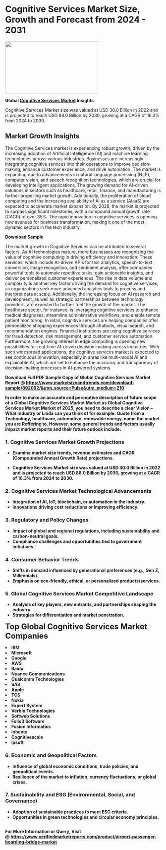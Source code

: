 <H1>Cognitive Services Market Size, Growth and Forecast from 2024 - 2031</H1><img class="aligncenter size-medium wp-image-584254" src="https://thirdeyenews.in/wp-content/uploads/2024/09/Global-Market-Research-300x168.jpeg" alt="" width="300" height="168" /><p><strong>Global&nbsp;<a href="https://www.marketsizeandtrends.com/download-sample/892092/&amp;utm_source=Pulse&amp;utm_medium=210">Cognitive Services Market</a> Insights</strong></p><p>Cognitive Services Market size was valued at USD 30.0 Billion in 2022 and is projected to reach USD 88.0 Billion by 2030, growing at a CAGR of 16.3% from 2024 to 2030.</p><p><h2>Market Growth Insights</h2> <p>The Cognitive Services market is experiencing robust growth, driven by the increasing adoption of Artificial Intelligence (AI) and machine learning technologies across various industries. Businesses are increasingly integrating cognitive services into their operations to improve decision-making, enhance customer experience, and drive automation. The market is expanding due to advancements in natural language processing (NLP), computer vision, and speech recognition technologies, which are crucial for developing intelligent applications. The growing demand for AI-driven solutions in sectors such as healthcare, retail, finance, and manufacturing is further propelling market growth. Additionally, the proliferation of cloud computing and the increasing availability of AI as a service (AIaaS) are expected to accelerate market expansion. By 2028, the market is projected to surpass significant milestones, with a compound annual growth rate (CAGR) of over 35%. The rapid innovation in cognitive services is opening new avenues for business transformation, making it one of the most dynamic sectors in the tech industry.</p> <p><strong>Download Sample</strong></p> <p>The market growth in Cognitive Services can be attributed to several factors. As AI technologies mature, more businesses are recognizing the value of cognitive computing in driving efficiency and innovation. These services, which include AI-driven APIs for text analytics, speech-to-text conversion, image recognition, and sentiment analysis, offer companies powerful tools to automate repetitive tasks, gain actionable insights, and deliver personalized customer experiences. The rise in data volume and complexity is another key factor driving the demand for cognitive services, as organizations seek more advanced analytics tools to process and interpret data at scale. Additionally, the increasing focus on AI research and development, as well as strategic partnerships between technology providers, are expected to further fuel the growth of the market. The healthcare sector, for instance, is leveraging cognitive services to enhance medical diagnoses, streamline administrative workflows, and enable remote patient monitoring. In retail, cognitive services are helping companies offer personalized shopping experiences through chatbots, visual search, and recommendation engines. Financial institutions are using cognitive services for fraud detection, risk management, and customer service automation. Furthermore, the growing interest in edge computing is opening new possibilities for real-time AI-driven decision-making across industries. With such widespread applications, the cognitive services market is expected to see continuous innovation, especially in areas like multi-modal AI and explainable AI, which are set to enhance the accuracy and transparency of decision-making processes in AI-powered systems.</p> <p><strong></p><p><span class=""><strong>Download Full PDF Sample Copy of Global Cognitive Services Market Report</strong> @ <a href="https://www.marketsizeandtrends.com/download-sample/892092/&amp;utm_source=Pulse&amp;utm_medium=210" target="_blank">https://www.marketsizeandtrends.com/download-sample/892092/&amp;utm_source=Pulse&amp;utm_medium=210</a></span></p><p>In order to make an accurate and perceptive description of future scope of a Global&nbsp;Cognitive Services Market Market as Global&nbsp;Cognitive Services Market Market of 2025, you need to describe a clear Vision &ndash; What Industry or Linda can you think of for example: Quote from a Technology, healthcare, automotive, renewable energy, name the market you are Reffering to. However, some general trends and factors usually impact market reports and their future outlook include:</p><h3>1.&nbsp;<strong>Cognitive Services Market Growth Projections</strong></h3><ul><li>Examine market size trends, revenue estimates and CAGR (Compounded Annual Growth Rate) projections.</li><li><p>Cognitive Services Market size was valued at USD 30.0 Billion in 2022 and is projected to reach USD 88.0 Billion by 2030, growing at a CAGR of 16.3% from 2024 to 2030.</p></li></ul><h3>2.&nbsp;<strong>Cognitive Services Market Technological Advancements</strong></h3><ul><li>Integration of AI, IoT, blockchain, or automation in the industry.</li><li>Innovations driving cost reductions or improving efficiency.</li></ul><h3>3.&nbsp;<strong>Regulatory and Policy Changes</strong></h3><ul><li>Impact of global and regional regulations, including sustainability and carbon-neutral goals.</li><li>Compliance challenges and opportunities tied to government initiatives.</li></ul><h3>4.&nbsp;<strong>Consumer Behavior Trends</strong></h3><ul><li>Shifts in demand influenced by generational preferences (e.g., Gen Z, Millennials).</li><li>Emphasis on eco-friendly, ethical, or personalized products/services.</li></ul><h3>5.&nbsp;<strong>Global Cognitive Services Market Competitive Landscape</strong></h3><ul><li>Analysis of key players, new entrants, and partnerships shaping the industry.</li><li>Strategies for differentiation and market penetration.</li></ul><p data-pm-slice="1 1 []"><span style="color: inherit; font-family: inherit; font-size: 25px;">Top Global Cognitive Services Market Companies</span></p><div class="" data-test-id=""><p><li>IBM</li><li> Microsoft</li><li> Google</li><li> AWS</li><li> Baidu</li><li> Nuance Communications</li><li> Qualcomm Technologies</li><li> SAS</li><li> Apple</li><li> TCS</li><li> Nokia</li><li> Expert System</li><li> Verbio Technologies</li><li> Softweb Solutions</li><li> Folio3 Software</li><li> Fusion Informatics</li><li> Inbenta</li><li> Cognitivescale</li><li> Ipsoft</li></p></div><h3>6.&nbsp;<strong>Economic and Geopolitical Factors</strong></h3><ul><li>Influence of global economic conditions, trade policies, and geopolitical events.</li><li>Resilience of the market to inflation, currency fluctuations, or global crises.</li></ul><h3>7.&nbsp;<strong>Sustainability and ESG (Environmental, Social, and Governance)</strong></h3><ul><li>Adoption of sustainable practices to meet ESG criteria.</li><li>Opportunities in green technologies and circular economy principles.</li></ul><h2><strong style="font-size: 14px;">For More Information or Query, Visit @&nbsp;</strong><a style="background-color: #ffffff; font-size: 14px;" href="https://www.marketsizeandtrends.com/report/cognitive-services-market-/" target="_blank">https://www.verifiedmarketreports.com/product/airport-passenger-boarding-bridge-market</a></h2>
